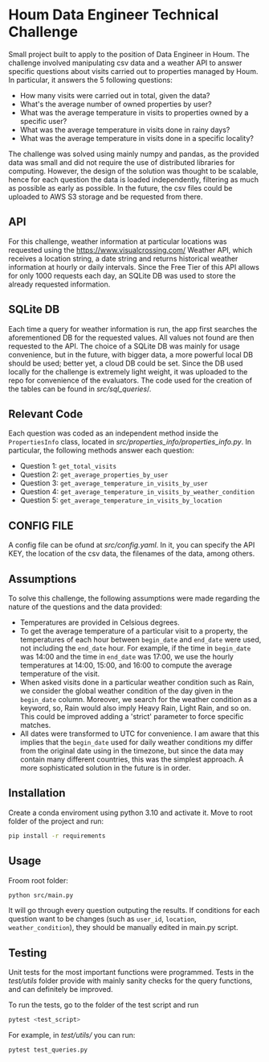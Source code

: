 # Houm Data Engineer Technical Challenge

Small project built to apply to the position of Data Engineer in Houm. The challenge involved manipulating csv data and a weather API to answer specific questions about visits carried out to properties managed by Houm. In particular, it answers the 5 following questions:

- How many visits were carried out in total, given the data?
- What's the average number of owned properties by user?
- What was the average temperature in visits to properties owned by a specific user?
- What was the average temperature in visits done in rainy days?
- What was the average temperature in visits done in a specific locality?

The challenge was solved using mainly numpy and pandas, as the provided data was small and did not require the use of distributed libraries for computing. However, the design of the solution was thought to be scalable, hence for each question the data is loaded independently, filtering as much as possible as early as possible. In the future, the csv files could be uploaded to AWS S3 storage and be requested from there.

## API
For this challenge, weather information at particular locations was requested using the https://www.visualcrossing.com/ Weather API, which receives a location string, a date string and returns historical weather information at hourly or daily intervals. Since the Free Tier of this API allows for only 1000 requests each day, an SQLite DB was used to store the already requested information.



## SQLite DB
Each time a query for weather information is run, the app first searches the aforementioned DB for the requested values. All values not found are then requested to the API. The choice of a SQLite DB was mainly for usage convenience, but in the future, with bigger data, a more powerful local DB should be used; better yet, a cloud DB could be set. Since the DB used locally for the challenge is extremely light weight, it was uploaded to the repo for convenience of the evaluators. 
The code used for the creation of the tables can be found in _src/sql_queries_/.

## Relevant Code
Each question was coded as an independent method inside the `PropertiesInfo` class, located in _src/properties_info/properties_info.py_. In particular, the following methods answer each question:
- Question 1: `get_total_visits`
- Question 2: `get_average_properties_by_user`
- Question 3: `get_average_temperature_in_visits_by_user`
- Question 4: `get_average_temperature_in_visits_by_weather_condition`
- Question 5: `get_average_temperature_in_visits_by_location`

## CONFIG FILE
A config file can be ofund at _src/config.yaml_. In it, you can specify the API KEY, the location of the csv data, the filenames of the data, among others. 

## Assumptions

To solve this challenge, the following assumptions were made regarding the nature of the questions and the data provided:
- Temperatures are provided in Celsious degrees.
- To get the average temperature of a particular visit to a property, the temperatures of each hour between `begin_date` and `end_date` were used, not including the `end_date` hour. For example, if the time in `begin_date` was 14:00 and the time in `end_date` was 17:00, we use the hourly temperatures at 14:00, 15:00, and 16:00 to compute the average temperature of the visit.
- When asked visits done in a particular weather condition such as Rain, we consider the global weather condition of the day given in the `begin_date` column. Moreover, we search for the weather condition as a keyword, so, Rain would also imply Heavy Rain, Light Rain, and so on. This could be improved adding a 'strict' parameter to force specific matches.
- All dates were transformed to UTC for convenience. I am aware that this implies that the `begin_date` used for daily weather conditions my differ from the original date using in the timezone, but since the data may contain many different countries, this was the simplest approach. A more sophisticated solution in the future is in order.




## Installation

Create a conda enviroment using python 3.10 and activate it. Move to root folder of the project and run:

```sh
pip install -r requirements
```

## Usage
Froom root folder:
```sh
python src/main.py
```
It will go through every question outputing the results. If conditions for each question want to be changes (such as `user_id`, `location`, `weather_condition`), they should be manually edited in main.py script.

## Testing

Unit tests for the most important functions were programmed. Tests in the _test/utils_ folder provide with mainly sanity checks for the query functions, and can definitely be improved.

To run the tests, go to the folder of the test script and run
```sh
pytest <test_script>
```
For example, in _test/utils/_ you can run:
```sh
pytest test_queries.py
```

